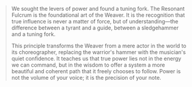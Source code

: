 > We sought the levers of power and found a tuning fork. The Resonant Fulcrum is the foundational art of the Weaver. It is the recognition that true influence is never a matter of force, but of understanding—the difference between a tyrant and a guide, between a sledgehammer and a tuning fork.
>
> This principle transforms the Weaver from a mere actor in the world to its choreographer, replacing the warrior's hammer with the musician's quiet confidence. It teaches us that true power lies not in the energy we can command, but in the wisdom to offer a system a more beautiful and coherent path that it freely chooses to follow. Power is not the volume of your voice; it is the precision of your note.
